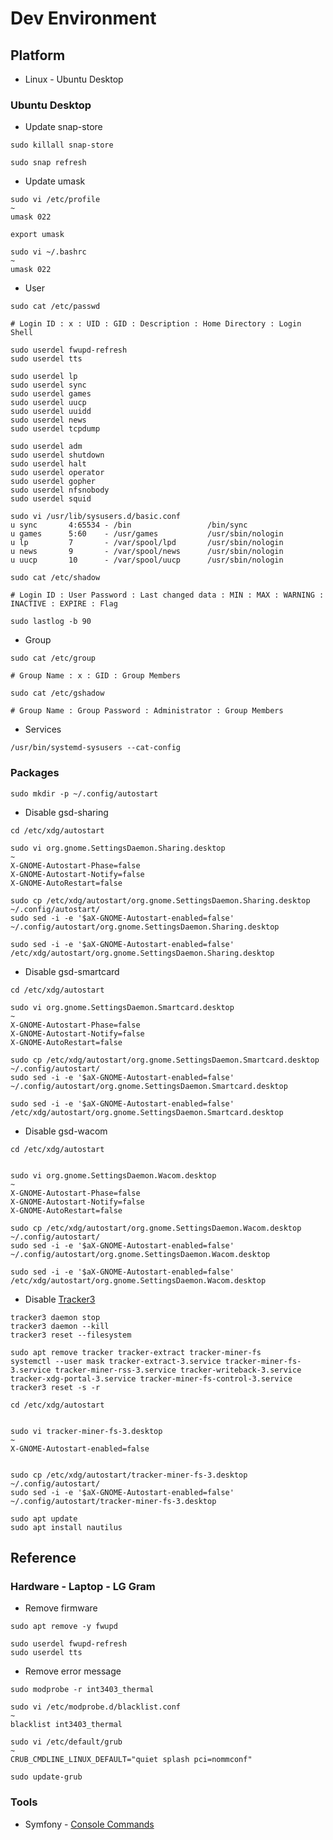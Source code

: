 # Dev Environment

## Platform

* Linux - Ubuntu Desktop

### Ubuntu Desktop

* Update snap-store

```
sudo killall snap-store

sudo snap refresh
```

* Update umask

```
sudo vi /etc/profile
~
umask 022

export umask
```

```
sudo vi ~/.bashrc
~
umask 022
```

* User

```
sudo cat /etc/passwd

# Login ID : x : UID : GID : Description : Home Directory : Login Shell

sudo userdel fwupd-refresh
sudo userdel tts

sudo userdel lp
sudo userdel sync
sudo userdel games
sudo userdel uucp
sudo userdel uuidd
sudo userdel news
sudo userdel tcpdump

sudo userdel adm
sudo userdel shutdown
sudo userdel halt
sudo userdel operator
sudo userdel gopher
sudo userdel nfsnobody
sudo userdel squid

sudo vi /usr/lib/sysusers.d/basic.conf
u sync       4:65534 - /bin                 /bin/sync
u games      5:60    - /usr/games           /usr/sbin/nologin
u lp         7       - /var/spool/lpd       /usr/sbin/nologin
u news       9       - /var/spool/news      /usr/sbin/nologin
u uucp       10      - /var/spool/uucp      /usr/sbin/nologin
```

```
sudo cat /etc/shadow

# Login ID : User Password : Last changed data : MIN : MAX : WARNING : INACTIVE : EXPIRE : Flag
```

```
sudo lastlog -b 90
```

* Group

```
sudo cat /etc/group

# Group Name : x : GID : Group Members
```

```
sudo cat /etc/gshadow

# Group Name : Group Password : Administrator : Group Members
```

* Services

```
/usr/bin/systemd-sysusers --cat-config
```

### Packages

```
sudo mkdir -p ~/.config/autostart

```

* Disable gsd-sharing

```
cd /etc/xdg/autostart

sudo vi org.gnome.SettingsDaemon.Sharing.desktop
~
X-GNOME-Autostart-Phase=false
X-GNOME-Autostart-Notify=false
X-GNOME-AutoRestart=false

sudo cp /etc/xdg/autostart/org.gnome.SettingsDaemon.Sharing.desktop ~/.config/autostart/
sudo sed -i -e '$aX-GNOME-Autostart-enabled=false' ~/.config/autostart/org.gnome.SettingsDaemon.Sharing.desktop

sudo sed -i -e '$aX-GNOME-Autostart-enabled=false' /etc/xdg/autostart/org.gnome.SettingsDaemon.Sharing.desktop

```

* Disable gsd-smartcard

```
cd /etc/xdg/autostart

sudo vi org.gnome.SettingsDaemon.Smartcard.desktop
~
X-GNOME-Autostart-Phase=false
X-GNOME-Autostart-Notify=false
X-GNOME-AutoRestart=false

sudo cp /etc/xdg/autostart/org.gnome.SettingsDaemon.Smartcard.desktop ~/.config/autostart/
sudo sed -i -e '$aX-GNOME-Autostart-enabled=false' ~/.config/autostart/org.gnome.SettingsDaemon.Smartcard.desktop

sudo sed -i -e '$aX-GNOME-Autostart-enabled=false' /etc/xdg/autostart/org.gnome.SettingsDaemon.Smartcard.desktop
```

* Disable gsd-wacom

```
cd /etc/xdg/autostart


sudo vi org.gnome.SettingsDaemon.Wacom.desktop
~
X-GNOME-Autostart-Phase=false
X-GNOME-Autostart-Notify=false
X-GNOME-AutoRestart=false

sudo cp /etc/xdg/autostart/org.gnome.SettingsDaemon.Wacom.desktop ~/.config/autostart/
sudo sed -i -e '$aX-GNOME-Autostart-enabled=false' ~/.config/autostart/org.gnome.SettingsDaemon.Wacom.desktop

sudo sed -i -e '$aX-GNOME-Autostart-enabled=false' /etc/xdg/autostart/org.gnome.SettingsDaemon.Wacom.desktop
```

* Disable [Tracker3](https://www.linuxuprising.com/2019/07/how-to-completely-disable-tracker.html)

```
tracker3 daemon stop
tracker3 daemon --kill
tracker3 reset --filesystem

sudo apt remove tracker tracker-extract tracker-miner-fs
systemctl --user mask tracker-extract-3.service tracker-miner-fs-3.service tracker-miner-rss-3.service tracker-writeback-3.service tracker-xdg-portal-3.service tracker-miner-fs-control-3.service
tracker3 reset -s -r
```

```
cd /etc/xdg/autostart


sudo vi tracker-miner-fs-3.desktop
~
X-GNOME-Autostart-enabled=false


sudo cp /etc/xdg/autostart/tracker-miner-fs-3.desktop ~/.config/autostart/
sudo sed -i -e '$aX-GNOME-Autostart-enabled=false' ~/.config/autostart/tracker-miner-fs-3.desktop
```

```
sudo apt update
sudo apt install nautilus
```

## Reference

### Hardware - Laptop - LG Gram

* Remove firmware

```
sudo apt remove -y fwupd

sudo userdel fwupd-refresh
sudo userdel tts
```

* Remove error message

```
sudo modprobe -r int3403_thermal

sudo vi /etc/modprobe.d/blacklist.conf
~
blacklist int3403_thermal
```

```
sudo vi /etc/default/grub
~
CRUB_CMDLINE_LINUX_DEFAULT="quiet splash pci=nommconf"

sudo update-grub
```

### Tools

* Symfony             - [Console Commands](https://symfony.com/doc/current/console.html)
